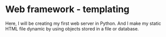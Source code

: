 # Web framework - templating
Here, I will be creating my first web server in Python.
And I make my static HTML file dynamic by using objects stored in a file or database.
